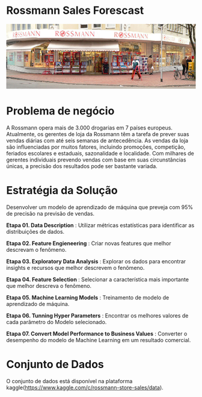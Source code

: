 # Rossmann Sales Forescast

![Sales Forescast](img/rossmann.png)

# Problema de negócio

A Rossmann opera mais de 3.000 drogarias em 7 países europeus. Atualmente, os gerentes de loja da Rossmann têm a tarefa de prever suas vendas diárias com até seis semanas de antecedência. As vendas da loja são influenciadas por muitos fatores, incluindo promoções, competição, feriados escolares e estaduais, sazonalidade e localidade. Com milhares de gerentes individuais prevendo vendas com base em suas circunstâncias únicas, a precisão dos resultados pode ser bastante variada.

# Estratégia da Solução

Desenvolver um modelo de aprendizado de máquina que preveja com 95% de precisão na previsão de vendas.

**Etapa 01. Data Description** :  Utilizar métricas estatísticas para identificar as distribuições de dados.

**Etapa 02. Feature Engieneering** : Criar novas features que melhor descrevam o fenômeno.

**Etapa 03. Exploratory Data Analysis** : Explorar os dados para encontrar insights e recursos que melhor descrevem o fenômeno.

**Etapa 04. Feature Selection** : Selecionar a característica mais importante que melhor descreva o fenômeno.

**Etapa 05. Machine Learning Models** : Treinamento de modelo de aprendizado de máquina.

**Etapa 06. Tunning Hyper Parameters** : Encontrar os melhores valores de cada parâmetro do Modelo selecionado.

**Etapa 07. Convert Model Performance to Business Values** : Converter o desempenho do modelo de Machine Learning em um resultado comercial.


# Conjunto de Dados

O conjunto de dados está disponível na plataforma kaggle(https://www.kaggle.com/c/rossmann-store-sales/data).
